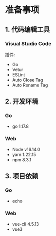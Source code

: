 # 准备事项

## 1. 代码编辑工具

### Visual Studio Code

插件:

- Go
- Vetur
- ESLint
- Auto Close Tag
- Auto Rename Tag

## 2. 开发环境

### Go

- go 1.17.8

### Web

- Node v16.14.0
- yarn 1.22.15
- npm 8.3.1

## 3. 项目依赖

### Go

- echo

### Web

- vue-cli 4.5.13
- vue3
